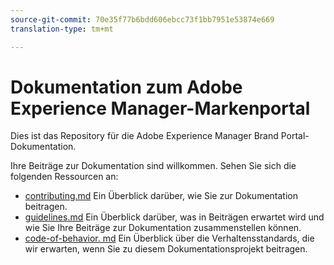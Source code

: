```yaml
---
source-git-commit: 70e35f77b6bdd606ebcc73f1bb7951e53874e669
translation-type: tm+mt

---
```

# Dokumentation zum Adobe Experience Manager-Markenportal

Dies ist das Repository für die Adobe Experience Manager Brand Portal-Dokumentation.

Ihre Beiträge zur Dokumentation sind willkommen. Sehen Sie sich die folgenden Ressourcen an:

* [contributing.md](contributing.md) Ein Überblick darüber, wie Sie zur Dokumentation beitragen.
* [guidelines.md](guidelines.md) Ein Überblick darüber, was in Beiträgen erwartet wird und wie Sie Ihre Beiträge zur Dokumentation zusammenstellen können.
* [code-of-behavior. md](code-of-conduct.md) Ein Überblick über die Verhaltensstandards, die wir erwarten, wenn Sie zu diesem Dokumentationsprojekt beitragen.
